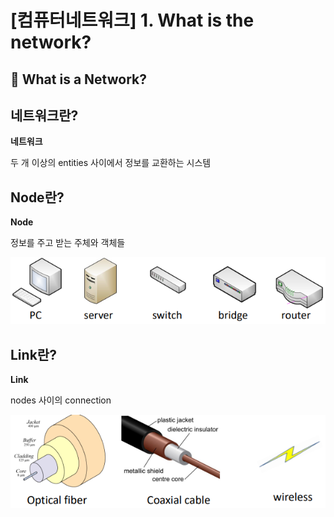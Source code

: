 # [컴퓨터네트워크] 1. What is the network?

<aside>

# 💖 What is a Network?

</aside>

## 네트워크란?

<aside>

**네트워크** 

두 개 이상의 entities 사이에서 정보를 교환하는 시스템

</aside>

## Node란?

<aside>

**Node** 

정보를 주고 받는 주체와 객체들

</aside>

![image.png](%5B%E1%84%8F%E1%85%A5%E1%86%B7%E1%84%91%E1%85%B2%E1%84%90%E1%85%A5%E1%84%82%E1%85%A6%E1%84%90%E1%85%B3%E1%84%8B%E1%85%AF%E1%84%8F%E1%85%B3%5D%201%20What%20is%20the%20network%201843f66f52258068afc6d818a6463958/image.png)

## Link란?

<aside>

**Link** 

nodes 사이의 connection

</aside>

![image.png](%5B%E1%84%8F%E1%85%A5%E1%86%B7%E1%84%91%E1%85%B2%E1%84%90%E1%85%A5%E1%84%82%E1%85%A6%E1%84%90%E1%85%B3%E1%84%8B%E1%85%AF%E1%84%8F%E1%85%B3%5D%201%20What%20is%20the%20network%201843f66f52258068afc6d818a6463958/image%201.png)